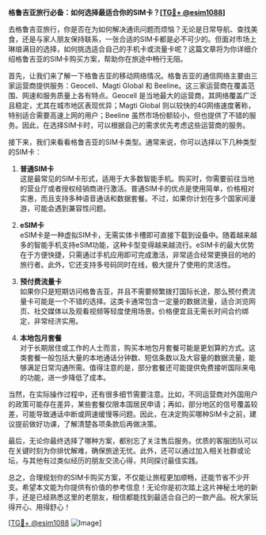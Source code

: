 **格鲁吉亚旅行必备：如何选择最适合你的SIM卡？[[TG💪+ @esim1088](https://t.me/s/esim1088)]**

去格鲁吉亚旅行，你是否在为如何解决通讯问题而烦恼？无论是日常导航、查找美食，还是与家人朋友保持联系，一张合适的SIM卡都是必不可少的。但面对市场上琳琅满目的选择，如何挑选适合自己的手机卡或流量卡呢？这篇文章将为你详细介绍格鲁吉亚的SIM卡购买方案，帮助你在旅途中畅行无阻。

首先，让我们来了解一下格鲁吉亚的移动网络情况。格鲁吉亚的通信网络主要由三家运营商提供服务：Geocell、Magti Global 和 Beeline。这三家运营商在覆盖范围、网速和服务质量上各有特点。Geocell 是当地最大的运营商，其网络覆盖广泛且稳定，尤其在城市地区表现优异；Magti Global 则以较快的4G网络速度著称，特别适合需要高速上网的用户；Beeline 虽然市场份额较小，但也提供了不错的服务。因此，在选择SIM卡时，可以根据自己的需求优先考虑这些运营商的服务。

接下来，我们来看看格鲁吉亚的SIM卡类型。通常来说，你可以选择以下几种类型的SIM卡：

1. **普通SIM卡**  
   这是最常见的SIM卡形式，适用于大多数智能手机。购买时，你需要前往当地的营业厅或者授权经销商进行激活。普通SIM卡的优点是使用简单，价格相对实惠，而且支持多种语音通话和数据套餐。不过，如果你计划在多个国家间漫游，可能会遇到兼容性问题。

2. **eSIM卡**  
   eSIM卡是一种虚拟SIM卡，无需实体卡槽即可直接下载到设备中。随着越来越多的智能手机支持eSIM功能，这种卡型变得越来越流行。eSIM卡的最大优势在于方便快捷，只需通过手机应用即可完成激活，非常适合经常更换目的地的旅行者。此外，它还支持多号码同时在线，极大提升了使用的灵活性。

3. **预付费流量卡**  
   如果你只是短期访问格鲁吉亚，并且不需要频繁拨打国际长途，那么预付费流量卡可能是一个不错的选择。这类卡通常包含一定量的数据流量，适合浏览网页、社交媒体以及观看视频等轻度使用场景。价格便宜且无需长时间合约绑定，非常经济实用。

4. **本地包月套餐**  
   对于长期居住或工作的人士而言，购买本地包月套餐可能是更划算的方式。这类套餐一般包括大量的本地通话分钟数、短信条数以及大容量的数据流量，能够满足日常沟通所需。值得注意的是，部分套餐还可能提供免费接听国际来电的功能，进一步降低了成本。

当然，在实际操作过程中，还有很多细节需要注意。比如，不同运营商对外国用户的政策可能存在差异，某些套餐仅限本国居民申请；再如，部分地区的信号覆盖较差，可能导致通话中断或网速缓慢等问题。因此，在决定购买哪种SIM卡之前，建议提前做好功课，了解清楚各项条款后再做决策。

最后，无论你最终选择了哪种方案，都别忘了关注售后服务。优质的客服团队可以在关键时刻为你排忧解难，确保旅途无忧。此外，还可以通过加入相关社群或论坛，与其他有过类似经历的朋友交流心得，共同探讨最佳实践。

总之，合理规划你的SIM卡购买方案，不仅能让旅程更加顺畅，还能节省不少开支。希望本文能为你提供有价值的参考信息！无论你是初次踏上这片神秘土地的新手，还是已经熟悉这里的老朋友，相信都能找到最适合自己的一款产品。祝大家玩得开心、用得舒心！

[[TG💪+ @esim1088](https://t.me/s/esim1088) ![Image](https://i.postimg.cc/4NQfJmqS/Snipaste-2025-05-13-00-14-12.png)]